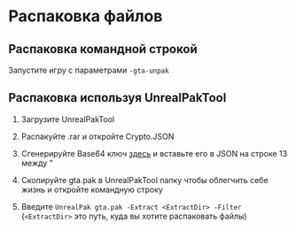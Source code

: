 # Распаковка файлов

## Распаковка командной строкой
Запустите игру с параметрами ``-gta-unpak``

## Распаковка используя UnrealPakTool
1. Загрузите UnrealPakTool

2. Распакуйте .rar и откройте Crypto.JSON

3. Сгенерируйте Base64 ключ [здесь](https://generate.plus/en/base64) и вставьте его в JSON на строке 13 между "

4. Скопируйте gta.pak в UnrealPakTool папку чтобы облегчить себе жизнь и откройте командную строку

5. Введите ``UnrealPak gta.pak -Extract <ExtractDir> -Filter`` (``<ExtractDir>`` это путь, куда вы хотите распаковать файлы)